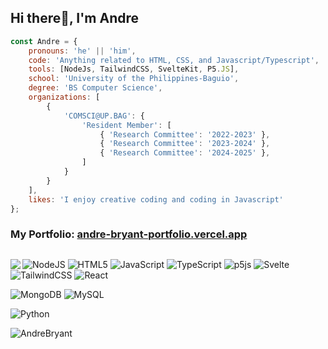 ## Hi there👋, I'm Andre

```javascript
const Andre = {
	pronouns: 'he' || 'him',
	code: 'Anything related to HTML, CSS, and Javascript/Typescript',
	tools: [NodeJs, TailwindCSS, SvelteKit, P5.JS],
	school: 'University of the Philippines-Baguio',
	degree: 'BS Computer Science',
	organizations: [
		{
			'COMSCI@UP.BAG': {
				'Resident Member': [
					{ 'Research Committee': '2022-2023' },
					{ 'Research Committee': '2023-2024' },
					{ 'Research Committee': '2024-2025' },
				]
			}
		}
	],
	likes: 'I enjoy creative coding and coding in Javascript'
};
```
### My Portfolio: [andre-bryant-portfolio.vercel.app](https://andre-bryant-portfolio.vercel.app)
<!--![Andre's GitHub stats](https://github-readme-stats.vercel.app/api?username=AndreBryant&show_icons=true&theme=dark)-->
## 
<p align="center" href="https://github.com/AndreBryant">
  <img align="left" src="https://github-readme-stats.vercel.app/api?username=AndreBryant"/>
<!--   <img align="center" src="https://github-readme-streak-stats.herokuapp.com/?user=AndreBryant&" alt="AndreBryant" /> -->
</p>

![NodeJS](https://img.shields.io/badge/node.js-6DA55F?style=for-the-badge&logo=node.js&logoColor=white)
![HTML5](https://img.shields.io/badge/html5-%23E34F26.svg?style=for-the-badge&logo=html5&logoColor=white)
![JavaScript](https://img.shields.io/badge/javascript-%23323330.svg?style=for-the-badge&logo=javascript&logoColor=%23F7DF1E)
![TypeScript](https://img.shields.io/badge/typescript-%23007ACC.svg?style=for-the-badge&logo=typescript&logoColor=white)
![p5js](https://img.shields.io/badge/p5.js-ED225D?style=for-the-badge&logo=p5.js&logoColor=FFFFFF)
![Svelte](https://img.shields.io/badge/svelte-%23f1413d.svg?style=for-the-badge&logo=svelte&logoColor=white)
![TailwindCSS](https://img.shields.io/badge/tailwindcss-%2338B2AC.svg?style=for-the-badge&logo=tailwind-css&logoColor=white)
![React](https://img.shields.io/badge/react-%2320232a.svg?style=for-the-badge&logo=react&logoColor=%2361DAFB)

![MongoDB](https://img.shields.io/badge/MongoDB-%234ea94b.svg?style=for-the-badge&logo=mongodb&logoColor=white)
![MySQL](https://img.shields.io/badge/mysql-4479A1.svg?style=for-the-badge&logo=mysql&logoColor=white)

![Python](https://img.shields.io/badge/python-3670A0?style=for-the-badge&logo=python&logoColor=ffdd54)

<p align="left"> <img src="https://komarev.com/ghpvc/?username=AndreBryant&label=Profile%20views&color=0e75b6&style=flat" alt="AndreBryant" /> </p>
<!--
**AndreBryant/AndreBryant** is a ✨ _special_ ✨ repository because its `README.md` (this file) appears on your GitHub profile.

Here are some ideas to get you started:

- 🔭 I’m currently working on ...
- 🌱 I’m currently learning ...
- 👯 I’m looking to collaborate on ...
- 🤔 I’m looking for help with ...
- 💬 Ask me about ...
- 📫 How to reach me: ...
- 😄 Pronouns: ...
- ⚡ Fun fact: ...
-->
